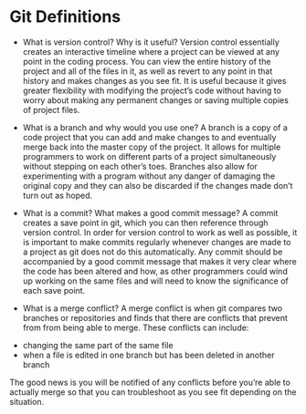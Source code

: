 # Git Definitions

* What is version control?  Why is it useful?
Version control essentially creates an interactive timeline where a project can be viewed at any point in the coding process. You can view the entire history of the project and all of the files in it, as well as revert to any point in that history and makes changes as you see fit. It is useful because it gives greater flexibility with modifying the project’s code without having to worry about making any permanent changes or saving multiple copies of project files.

* What is a branch and why would you use one?
A branch is a copy of a code project that you can add and make changes to and eventually merge back into the master copy of the project. It allows for multiple programmers to work on different parts of a project simultaneously without stepping on each other’s toes. Branches also allow for experimenting with a program without any danger of damaging the original copy and they can also be discarded if the changes made don’t turn out as hoped.

* What is a commit? What makes a good commit message?
A commit creates a save point in git, which you can then reference through version control. In order for version control to work as well as possible, it is important to make commits regularly whenever changes are made to a project as git does not do this automatically. Any commit should be accompanied by a good commit message that makes it very clear where the code has been altered and how, as other programmers could wind up working on the same files and will need to know the significance of each save point.

* What is a merge conflict?
A merge conflict is when git compares two branches or repositories and finds that there are conflicts that prevent from from being able to merge. These conflicts can include: 

- changing the same part of the same file
- when a file is edited in one branch but has been deleted in another branch

The good news is you will be notified of any conflicts before you’re able to actually merge so that you can troubleshoot as you see fit depending on the situation.